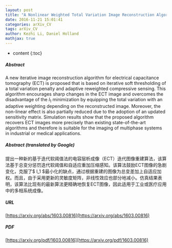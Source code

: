 ```yaml
---
layout: post
title: "A Nonlinear Weighted Total Variation Image Reconstruction Algorithm for Electrical Capacitance Tomography"
date: 2016-11-21 15:01:41
categories: arXiv_CV
tags: arXiv_CV
author: Kezhi Li, Daniel Holland
mathjax: true
---
```


* content
{:toc}

##### Abstract
A new iterative image reconstruction algorithm for electrical capacitance tomography (ECT) is proposed that is based on iterative soft thresholding of a total variation penalty and adaptive reweighted compressive sensing. This algorithm encourages sharp changes in the ECT image and overcomes the disadvantage of the $l_1$ minimization by equipping the total variation with an adaptive weighting depending on the reconstructed image. Moreover, the non-linear effect is also partially reduced due to the adoption of an updated sensitivity matrix. Simulation results show that the proposed algorithm recovers ECT images more precisely than existing state-of-the-art algorithms and therefore is suitable for the imaging of multiphase systems in industrial or medical applications.

##### Abstract (translated by Google)
提出一种新的基于迭代软阈值法的电容层析成像（ECT）迭代图像重建算法，该算法基于总变分惩罚迭代软阈值和自适应重加压缩感知。该算法鼓励ECT图像的急剧变化，克服了$ l_1 $最小化的缺点，通过根据重建的图像为总变差加上自适应加权。而且，由于采用更新的灵敏度矩阵，非线性效应也部分地减小。仿真结果表明，该算法比现有的最新算法更精确地恢复ECT图像，因此适用于工业或医疗应用中的多相系统成像。

##### URL
[https://arxiv.org/abs/1603.00816](https://arxiv.org/abs/1603.00816)

##### PDF
[https://arxiv.org/pdf/1603.00816](https://arxiv.org/pdf/1603.00816)

